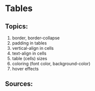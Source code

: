 # Tables

## Topics:

1. border, border-collapse
2. padding in tables
3. vertical-align in cells
4. text-align in cells
5. table (cells) sizes
6. coloring (font color, background-color)
7. hover effects

## Sources:
